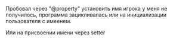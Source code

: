 Пробовал через "@property" установить имя игрока у меня не получилось, программа зацикливалась или на инициализации пользователя с имеенем.

Или на присвоении имени через setter